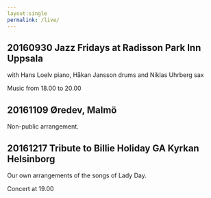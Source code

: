 ```yaml
---
layout:single
permalink: /live/
---
```


## 20160930 Jazz Fridays at Radisson Park Inn Uppsala 

with Hans Loelv piano, Håkan Jansson drums and Niklas Uhrberg sax

Music from 18.00 to 20.00


## 20161109 Øredev, Malmö
Non-public arrangement.

## 20161217 Tribute to Billie Holiday GA Kyrkan Helsinborg

Our own arrangements of the songs of Lady Day.

Concert at 19.00
